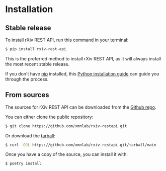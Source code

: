 # Installation

## Stable release

To install rXiv REST API, run this command in your
terminal:

```bash
$ pip install rxiv-rest-api
```

This is the preferred method to install rXiv REST API,
as it will always install the most recent stable release.

If you don't have [pip](https://pip.pypa.io) installed, this
[Python installation guide](http://docs.python-guide.org/en/latest/starting/installation/)
can guide you through the process.

## From sources

The sources for rXiv REST API can be downloaded from
the [Github repo](https://github.com/xmnlab/rxiv-restapi.git).

You can either clone the public repository:

```bash
$ git clone https://github.com/xmnlab/rxiv-restapi.git
```

Or download the
[tarball](https://github.com/xmnlab/rxiv-restapi.git/tarball/main):

```bash
$ curl -OJL https://github.com/xmnlab/rxiv-restapi.git/tarball/main
```

Once you have a copy of the source, you can install it with:

```bash
$ poetry install
```
